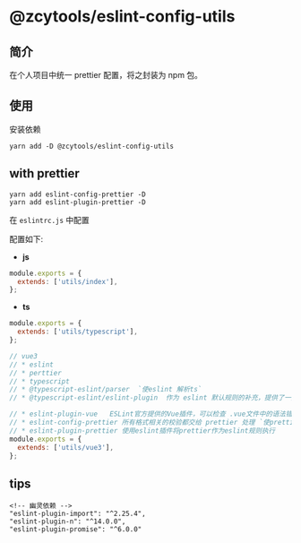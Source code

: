 # @zcytools/eslint-config-utils

## 简介

在个人项目中统一 prettier 配置，将之封装为 npm 包。

## 使用

安装依赖

```shell
yarn add -D @zcytools/eslint-config-utils

```

## with   prettier 
```shell
yarn add eslint-config-prettier -D
yarn add eslint-plugin-prettier -D

```

在 `eslintrc.js` 中配置


配置如下:

- **js**
```js
module.exports = {
  extends: ['utils/index'],
};
```
- **ts**
```js
module.exports = {
  extends: ['utils/typescript'],
};
```

```js
// vue3
// * eslint
// * perttier
// * typescript
// * @typescript-eslint/parser  `使eslint 解析ts`
// * @typescript-eslint/eslint-plugin  作为 eslint 默认规则的补充，提供了一些额外的适用于 ts 语法的规则

// * eslint-plugin-vue   ESLint官方提供的Vue插件，可以检查 .vue文件中的语法错误
// * eslint-config-prettier 所有格式相关的校验都交给 prettier 处理 `使prettier 与 eslint兼容的插件`
// * eslint-plugin-prettier 使用eslint插件将prettier作为eslint规则执行
module.exports = {
  extends: ['utils/vue3'],
};
```


## tips 

```
<!-- 幽灵依赖 -->
"eslint-plugin-import": "^2.25.4",
"eslint-plugin-n": "^14.0.0",
"eslint-plugin-promise": "^6.0.0"
```